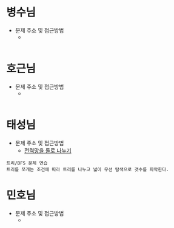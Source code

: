 # 병수님

- 문제 주소 및 접근방법
  - []()

```text

```

# 호근님

- 문제 주소 및 접근방법
  - []()

```text

```

# 태성님

- 문제 주소 및 접근방법
  - [전력망을 둘로 나누기](https://school.programmers.co.kr/learn/courses/30/lessons/86971)

```text
트리/BFS 문제 연습
트리를 쪼개는 조건에 따라 트리를 나누고 넓이 우선 탐색으로 갯수를 파악한다. 
```

# 민호님

- 문제 주소 및 접근방법
  - []()

```text

```
